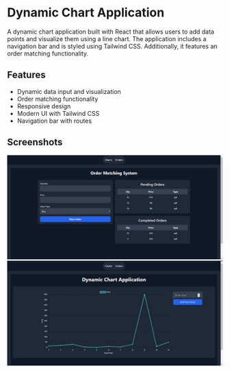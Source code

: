 # Dynamic Chart Application

A dynamic chart application built with React that allows users to add data points and visualize them using a line chart. The application includes a navigation bar and is styled using Tailwind CSS. Additionally, it features an order matching functionality.

## Features

- Dynamic data input and visualization
- Order matching functionality
- Responsive design
- Modern UI with Tailwind CSS
- Navigation bar with routes

## Screenshots

![Screenshot](/client/public/image.png)
![Screenshot](/client/public/image1.png)
